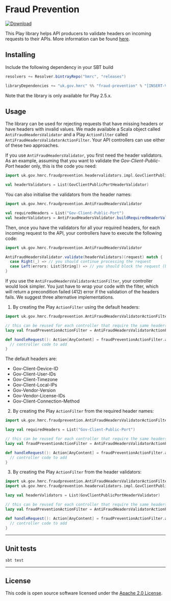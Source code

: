# Fraud Prevention

 [ ![Download](https://api.bintray.com/packages/hmrc/releases/fraud-prevention/images/download.svg) ](https://bintray.com/hmrc/releases/fraud-prevention/_latestVersion)

This Play library helps API producers to validate headers on incoming requests to their APIs.
More information can be found [here](https://developer.service.hmrc.gov.uk/api-documentation/docs/reference-guide#fraud-prevention).

## Installing

Include the following dependency in your SBT build

``` scala
resolvers += Resolver.bintrayRepo("hmrc", "releases")

libraryDependencies += "uk.gov.hmrc" %% "fraud-prevention" % "[INSERT-VERSION]"
```

Note that the library is only available for Play 2.5.x.

## Usage

The library can be used for rejecting requests that have missing headers or have headers with invalid values.
We made available a Scala object called `AntiFraudHeadersValidator` and a Play `ActionFilter` called `AntiFraudHeadersValidatorActionFilter`.
Your API controllers can use either of these two approaches.

If you use `AntiFraudHeadersValidator`, you first need the header validators.
As an example, assuming that you want to validate the _Gov-Client-Public-Port_ header only, this is the code you need:
``` scala
import uk.gov.hmrc.fraudprevention.headervalidators.impl.GovClientPublicPortHeaderValidator

val headerValidators = List(GovClientPublicPortHeaderValidator)
```

You can also initialise the validators from the header names:
``` scala
import uk.gov.hmrc.fraudprevention.AntiFraudHeadersValidator

val requiredHeaders = List("Gov-Client-Public-Port")
val headerValidators = AntiFraudHeadersValidator.buildRequiredHeaderValidators(requiredHeaders)
```

Then, once you have the validators for all your required headers, for each incoming request to the API, your controllers have to execute the following code:
``` scala
import uk.gov.hmrc.fraudprevention.AntiFraudHeadersValidator

AntiFraudHeadersValidator.validate(headerValidators)(request) match {
  case Right(_) => // you should continue processing the request
  case Left(errors: List[String]) => // you should block the request (because of the missing or invalid headers)
}
```

If you use the `AntiFraudHeadersValidatorActionFilter`, your controller would look simpler.
You just have to wrap your code with the filter, which will return a precondition failed (412) error if the validation of the headers fails.
We suggest three alternative implementations.

1. By creating the Play `ActionFilter` using the default headers:
``` scala
import uk.gov.hmrc.fraudprevention.AntiFraudHeadersValidatorActionFilter

// this can be reused for each controller that require the same headers
lazy val fraudPreventionActionFilter = AntiFraudHeadersValidatorActionFilter.actionFilterWithDefaultHeaders

def handleRequest(): Action[AnyContent] = fraudPreventionActionFilter.async { implicit request =>
  // controller code to add
}
```

The default headers are:
- Gov-Client-Device-ID
- Gov-Client-User-IDs
- Gov-Client-Timezone
- Gov-Client-Local-IPs
- Gov-Vendor-Version
- Gov-Vendor-License-IDs
- Gov-Client-Connection-Method

2. By creating the Play `ActionFilter` from the required header names:
``` scala
import uk.gov.hmrc.fraudprevention.AntiFraudHeadersValidatorActionFilter

lazy val requiredHeaders = List("Gov-Client-Public-Port")

// this can be reused for each controller that require the same headers
lazy val fraudPreventionActionFilter = AntiFraudHeadersValidatorActionFilter.actionFilterFromHeaderNames(requiredHeaders)

def handleRequest(): Action[AnyContent] = fraudPreventionActionFilter.async { implicit request =>
  // controller code to add
}
```

3. By creating the Play `ActionFilter` from the header validators:
``` scala
import uk.gov.hmrc.fraudprevention.AntiFraudHeadersValidatorActionFilter
import uk.gov.hmrc.fraudprevention.headervalidators.impl.GovClientPublicPortHeaderValidator

lazy val headerValidators = List(GovClientPublicPortHeaderValidator)

// this can be reused for each controller that require the same headers
lazy val fraudPreventionActionFilter = AntiFraudHeadersValidatorActionFilter.actionFilterFromHeaderValidators(headerValidators)

def handleRequest(): Action[AnyContent] = fraudPreventionActionFilter.async { implicit request =>
  // controller code to add
}
```

---

## Unit tests
```
sbt test
```

---

## License

This code is open source software licensed under the [Apache 2.0 License]("http://www.apache.org/licenses/LICENSE-2.0.html").
